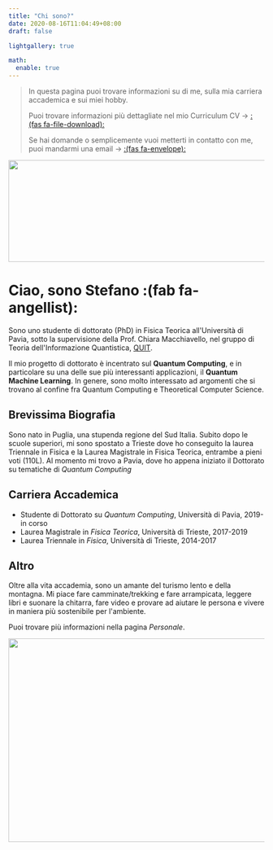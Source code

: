 ```yaml
---
title: "Chi sono?"
date: 2020-08-16T11:04:49+08:00
draft: false

lightgallery: true

math:
  enable: true
---
```


> In questa pagina puoi trovare informazioni su di me, sulla mia carriera accademica e sui miei hobby.
>
> Puoi trovare informazioni più dettagliate nel mio Curriculum CV -> [:(fas fa-file-download):](/documents/cv.pdf)
>
> Se hai domande o semplicemente vuoi metterti in contatto con me, puoi mandarmi una email -> [:(fas fa-envelope):](mailto:mangini.stfn@gmail.com)

<p align="center">
  <img width="600" height="200" src="/images/profile2.png">
</p>  

# Ciao, sono Stefano :(fab fa-angellist):
Sono uno studente di dottorato (PhD) in Fisica Teorica all'Università di Pavia, sotto la supervisione della Prof. Chiara Macchiavello, nel gruppo di Teoria dell'Informazione Quantistica, [QUIT](https://www.qubit.it/).

Il mio progetto di dottorato è incentrato sul **Quantum Computing**, e in particolare su una delle sue più interessanti applicazioni, il **Quantum Machine Learning**.
In genere, sono molto interessato ad argomenti che si trovano al confine fra Quantum Computing e Theoretical Computer Science.

## Brevissima Biografia

Sono nato in Puglia, una stupenda regione del Sud Italia. Subito dopo le scuole superiori, mi sono spostato a Trieste dove ho conseguito la laurea Triennale in Fisica e la Laurea Magistrale in Fisica Teorica, entrambe a pieni voti (110L). Al momento mi trovo a Pavia, dove ho appena iniziato il Dottorato su tematiche di *Quantum Computing*

## Carriera Accademica  

* Studente di Dottorato su _Quantum Computing_, Università di Pavia, 2019-in corso
* Laurea Magistrale in _Fisica Teorica_, Università di Trieste, 2017-2019
* Laurea Triennale in _Fisica_, Università di Trieste, 2014-2017  

## Altro  
Oltre alla vita accademia, sono un amante del turismo lento e della montagna. Mi piace fare camminate/trekking e fare arrampicata, leggere libri e suonare la chitarra, fare video e provare ad aiutare le persona e vivere in maniera più sostenibile per l'ambiente.


Puoi trovare più informazioni nella pagina _Personale_.  



<p align="center">
  <img width="600" height="400" src="/images/climbing.jpeg">
</p>  
